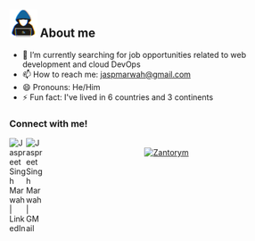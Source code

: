 
## <picture><img src = "https://github.com/0xAbdulKhalid/0xAbdulKhalid/raw/main/assets/mdImages/about_me.gif" width = 50px></picture> **About me**
- 🔭 I’m currently searching for job opportunities related to web development and cloud DevOps
- 📫 How to reach me: jaspmarwah@gmail.com
- 😄 Pronouns: He/Him
- ⚡ Fun fact: I've lived in 6 countries and 3 continents

### Connect with me!
[<img align="left" alt="Jaspreet Singh Marwah | LinkedIn" width="30px" src="https://github.com/gauravghongde/social-icons/blob/master/PNG/Color/LinkedIN.png" />][linkedin]
[<img align="left" alt="Jaspreet Singh Marwah | GMail" width="30px" src="https://github.com/gauravghongde/social-icons/blob/master/PNG/Color/Gmail.png" />][gmail]

<br>

<div align="center">

<a href="https://github.com/Zantorym/">
  <img src="https://github-readme-stats.vercel.app/api/top-langs?username=Zantorym&show_icons=true&locale=en&layout=compact&line_height=20&title_color=FFFFFF&icon_color=2234AE&text_color=D3D3D3&bg_color=135,c7a9e9,a1c4fd" width="375"  alt="Zantorym"/>

</a>
</div>

[website]: https://zantorym.github.io/
[linkedin]: https://www.linkedin.com/in/jaspreet-marwah/
[gmail]: mailto:jaspmarwah@gmail.com
<!--
**Zantorym/Zantorym** is a ✨ _special_ ✨ repository because its `README.md` (this file) appears on your GitHub profile.

Here are some ideas to get you started:

- 🔭 I’m currently working on ...
- 🌱 I’m currently learning ...
- 👯 I’m looking to collaborate on ...
- 🤔 I’m looking for help with ...
- 💬 Ask me about ...
- 📫 How to reach me: ...
- 😄 Pronouns: ...
- ⚡ Fun fact: ...
-->
